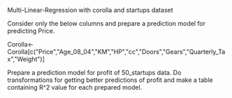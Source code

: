 Multi-Linear-Regression with  corolla and startups dataset

Consider only the below columns and prepare a prediction model for predicting Price.

Corolla<-Corolla[c("Price","Age_08_04","KM","HP","cc","Doors","Gears","Quarterly_Tax","Weight")]


Prepare a prediction model for profit of 50_startups data.
Do transformations for getting better predictions of profit and
make a table containing R^2 value for each prepared model.
